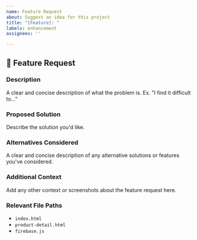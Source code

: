 ```yaml
---
name: Feature Request
about: Suggest an idea for this project
title: "[Feature]: "
labels: enhancement
assignees: ''

---
```


## 🚀 Feature Request

### **Description**
A clear and concise description of what the problem is. Ex. "I find it difficult to..."

### **Proposed Solution**
Describe the solution you'd like.

### **Alternatives Considered**
A clear and concise description of any alternative solutions or features you've considered.

### **Additional Context**
Add any other context or screenshots about the feature request here.

### **Relevant File Paths**
- `index.html`
- `product-detail.html`
- `firebase.js`
